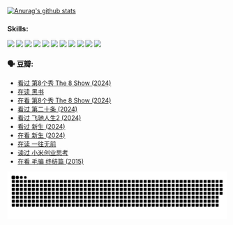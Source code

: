 
[![Anurag's github stats](https://github-readme-stats.vercel.app/api?username=w940853815)](https://github.com/anuraghazra/github-readme-stats)

### Skills:

<code><img height="32" src="https://cdn.jsdelivr.net/npm/simple-icons@v5/icons/python.svg"></code>
<code><img height="32" src="https://cdn.jsdelivr.net/npm/simple-icons@v5/icons/javascript.svg"></code>
<code><img height="32" src="https://cdn.jsdelivr.net/npm/simple-icons@v5/icons/django.svg"></code>
<code><img height="32" src="https://cdn.jsdelivr.net/npm/simple-icons@v5/icons/flask.svg"></code>
<code><img height="32" src="https://cdn.jsdelivr.net/npm/simple-icons@v5/icons/vuetify.svg"></code>
<code><img height="32" src="https://cdn.jsdelivr.net/npm/simple-icons@v5/icons/git.svg"></code>
<code><img height="32" src="https://cdn.jsdelivr.net/npm/simple-icons@v5/icons/docker.svg"></code>
<code><img height="32" src="https://cdn.jsdelivr.net/npm/simple-icons@v5/icons/postgresql.svg"></code>
<code><img height="32" src="https://cdn.jsdelivr.net/npm/simple-icons@v5/icons/elasticsearch.svg"></code>
<code><img height="32" src="https://cdn.jsdelivr.net/npm/simple-icons@v5/icons/macos.svg"></code>
<code><img height="32" src="https://cdn.jsdelivr.net/npm/simple-icons@v5/icons/linux.svg"></code>

### 🗣 豆瓣:

<!-- DOUBAN-ACTIVITIES:START -->
- [看过 第8个秀 The 8 Show‎ (2024)](https://www.douban.com/people/136069238/status/4622960077/?_i=17438763)
- [在读 黑书](https://www.douban.com/people/136069238/status/4621189759/?_i=17438763)
- [在看 第8个秀 The 8 Show‎ (2024)](https://www.douban.com/people/136069238/status/4619801154/?_i=17438763)
- [看过 第二十条‎ (2024)](https://www.douban.com/people/136069238/status/4618624208/?_i=17438763)
- [看过 飞驰人生2‎ (2024)](https://www.douban.com/people/136069238/status/4616048805/?_i=17438763)
- [看过 新生‎ (2024)](https://www.douban.com/people/136069238/status/4612373431/?_i=17438763)
- [在看 新生‎ (2024)](https://www.douban.com/people/136069238/status/4607441062/?_i=17438763)
- [在读 一往无前](https://www.douban.com/people/136069238/status/4590507310/?_i=17438763)
- [读过 小米创业思考](https://www.douban.com/people/136069238/status/4590506983/?_i=17438763)
- [在看 毛骗 终结篇‎ (2015)](https://www.douban.com/people/136069238/status/4581971924/?_i=17438763)
<!-- DOUBAN-ACTIVITIES:END -->


![Snake animation](https://raw.githubusercontent.com/w940853815/w940853815/output/github-contribution-grid-snake.svg)

<!--
**w940853815/w940853815** is a ✨ _special_ ✨ repository because its `README.md` (this file) appears on your GitHub profile.

Here are some ideas to get you started:

- 🔭 I’m currently working on ...
- 🌱 I’m currently learning ...
- 👯 I’m looking to collaborate on ...
- 🤔 I’m looking for help with ...
- 💬 Ask me about ...
- 📫 How to reach me: ...
- 😄 Pronouns: ...
- ⚡ Fun fact: ...
-->
